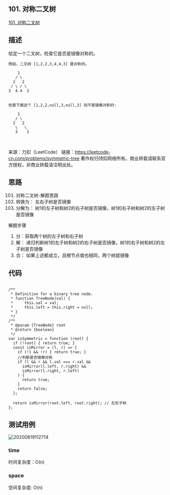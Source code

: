 ## 101. 对称二叉树
[101. 对称二叉树](https://leetcode-cn.com/problems/symmetric-tree/)

## 描述

给定一个二叉树，检查它是否是镜像对称的。



``` JS
例如，二叉树 [1,2,2,3,4,4,3] 是对称的。

    1
   / \
  2   2
 / \ / \
3  4 4  3
 

但是下面这个 [1,2,2,null,3,null,3] 则不是镜像对称的:

    1
   / \
  2   2
   \   \
   3    3
```

 

来源：力扣（LeetCode）
链接：https://leetcode-cn.com/problems/symmetric-tree
著作权归领扣网络所有。商业转载请联系官方授权，非商业转载请注明出处。

## 思路


101. 对称二叉树-解题思路
1. 转换为： 左右子树是否镜像
2. 分解为： 树1的左子树和树2的右子树是否镜像，树1的右子树和树2的左子树是否镜像

解题步骤
1. 分：获取两个树的左子树和右子树
2. 解： 递归判断树1的左子树和树2的右子树是否镜像，树1的右子树和树2的左子树是否镜像
3. 合： 如果上述都成立，且根节点值也相同，两个树就镜像


## 代码

``` JS

/**
 * Definition for a binary tree node.
 * function TreeNode(val) {
 *     this.val = val;
 *     this.left = this.right = null;
 * }
 */
/**
 * @param {TreeNode} root
 * @return {boolean}
 */
var isSymmetric = function (root) {
  if (!root) { return true; }
  const isMirror = (l, r) => {
    if (!l && !r) { return true; }
    //判断是否镜像对称
    if (l && r && l.val === r.val &&
      isMirror(l.left, r.right) &&
      isMirror(l.right, r.left)
    ) {
      return true;
    }
    return false;
  };

  return isMirror(root.left, root.right); // 左右子树
};
```



## 测试用例
![20200819112714](https://hzy-1301560453.cos.ap-shanghai.myqcloud.com/2020/pictures/20200819112714.png)
### time
时间复杂度：O(n)
### space
空间复杂度: O(n)